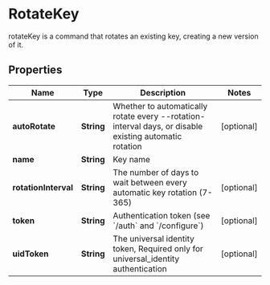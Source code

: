

# RotateKey

rotateKey is a command that rotates an existing key, creating a new version of it.
## Properties

Name | Type | Description | Notes
------------ | ------------- | ------------- | -------------
**autoRotate** | **String** | Whether to automatically rotate every --rotation-interval days, or disable existing automatic rotation |  [optional]
**name** | **String** | Key name | 
**rotationInterval** | **String** | The number of days to wait between every automatic key rotation (7-365) |  [optional]
**token** | **String** | Authentication token (see &#x60;/auth&#x60; and &#x60;/configure&#x60;) |  [optional]
**uidToken** | **String** | The universal identity token, Required only for universal_identity authentication |  [optional]



